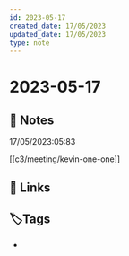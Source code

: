 ```yaml
---
id: 2023-05-17
created_date: 17/05/2023
updated_date: 17/05/2023
type: note
---
```


#  2023-05-17

## 📝 Notes

17/05/2023:05:83

[[c3/meeting/kevin-one-one]] 

## 🔗 Links

## **🏷️Tags**

- 
